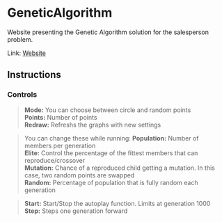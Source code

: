 # GeneticAlgorithm

Website presenting the Genetic Algorithm solution for the salesperson problem.

Link: [Website](https://benschr.github.io/GeneticAlgorithm/geneticalg.html)

## Instructions

### Controls

> **Mode:** You can choose between circle and random points    
> **Points:** Number of points  
> **Redraw:** Refreshs the graphs with new settings  

> You can change these while running: 
> **Population:** Number of members per generation  
> **Elite:** Control the percentage of the fittest members that can reproduce/crossover     
> **Mutation:** Chance of a reproduced child getting a mutation. In this case, two random points are swapped  
> **Random:** Percentage of population that is fully random each generation  

> **Start:** Start/Stop the autoplay function. Limits at generation 1000  
> **Step:** Steps one generation forward